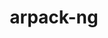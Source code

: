 ---
title: "arpack-ng"
layout: cache
categories: [package, develop]
meta: {"compilers": ["cce@18.0.0", "gcc@11.4.0", "gcc@12.3.0", "intel-oneapi-compilers@2025.1.0"], "num_specs": 59, "num_specs_by_stack": {"e4s": 24, "e4s-cray-rhel": 4, "e4s-neoverse-v2": 9, "e4s-oneapi": 6, "e4s-rocm-external": 9, "root": 59, "tutorial": 7}, "oss": ["rhel8", "ubuntu22.04"], "platforms": ["linux"], "stacks": ["e4s", "e4s-cray-rhel", "e4s-neoverse-v2", "e4s-oneapi", "e4s-rocm-external", "root", "tutorial"], "targets": ["neoverse_v2", "x86_64_v3"], "versions": ["3.9.1"]}
spec_details: [{"compiler": "cce@18.0.0", "hash": "337z5ybedw3dt3rnawsge6ztczdbvbsc", "os": "rhel8", "platform": "linux", "size": "-", "stacks": ["e4s-cray-rhel", "root"], "target": "x86_64_v3", "variants": ["build_system=cmake", "build_type=Release", "generator=make", "~icb", "~ipo", "+mpi", "+shared"], "versions": ["3.9.1"]}, {"compiler": "gcc@11.4.0", "hash": "3acdacacooinjhrp5qhg46vtsq3oo6l2", "os": "ubuntu22.04", "platform": "linux", "size": "-", "stacks": ["e4s", "root"], "target": "x86_64_v3", "variants": ["build_system=cmake", "build_type=Release", "generator=make", "~icb", "~ipo", "+mpi", "+shared"], "versions": ["3.9.1"]}, {"compiler": "gcc@11.4.0", "hash": "3jurrpohqtpbwnuqoyfbuavoadsgymzw", "os": "ubuntu22.04", "platform": "linux", "size": "-", "stacks": ["e4s-neoverse-v2", "root"], "target": "neoverse_v2", "variants": ["build_system=cmake", "build_type=Release", "generator=make", "~icb", "~ipo", "+mpi", "+shared"], "versions": ["3.9.1"]}, {"compiler": "gcc@12.3.0", "hash": "3pzbju2svpktozpg3cz63gvp7xy5iucz", "os": "ubuntu22.04", "platform": "linux", "size": "-", "stacks": ["root", "tutorial"], "target": "x86_64_v3", "variants": ["build_system=cmake", "build_type=Release", "generator=make", "~icb", "~ipo", "+mpi", "+shared"], "versions": ["3.9.1"]}, {"compiler": "gcc@11.4.0", "hash": "4kui4phv6jqtwswcs5fkb6aiicvnrv6p", "os": "ubuntu22.04", "platform": "linux", "size": "-", "stacks": ["e4s-neoverse-v2", "root"], "target": "neoverse_v2", "variants": ["build_system=cmake", "build_type=Release", "generator=make", "~icb", "~ipo", "+mpi", "+shared"], "versions": ["3.9.1"]}, {"compiler": "gcc@11.4.0", "hash": "4sqamo643govbathcoynseavqjx3zne2", "os": "ubuntu22.04", "platform": "linux", "size": "-", "stacks": ["e4s-rocm-external", "root"], "target": "x86_64_v3", "variants": ["build_system=cmake", "build_type=Release", "generator=make", "~icb", "~ipo", "+mpi", "+shared"], "versions": ["3.9.1"]}, {"compiler": "gcc@11.4.0", "hash": "535ocqpvkssini2dqtijmcano6tgjxh7", "os": "ubuntu22.04", "platform": "linux", "size": "-", "stacks": ["e4s-rocm-external", "root"], "target": "x86_64_v3", "variants": ["build_system=cmake", "build_type=Release", "generator=make", "~icb", "~ipo", "+mpi", "+shared"], "versions": ["3.9.1"]}, {"compiler": "cce@18.0.0", "hash": "66dzxkcicvujycsddcgrfrlnnffqes6o", "os": "rhel8", "platform": "linux", "size": "-", "stacks": ["e4s-cray-rhel", "root"], "target": "x86_64_v3", "variants": ["build_system=cmake", "build_type=Release", "generator=make", "~icb", "~ipo", "+mpi", "+shared"], "versions": ["3.9.1"]}, {"compiler": "gcc@11.4.0", "hash": "6lzn4e2g7g53l5g4eq6k6pvksdga2qse", "os": "ubuntu22.04", "platform": "linux", "size": "-", "stacks": ["e4s", "root"], "target": "x86_64_v3", "variants": ["build_system=cmake", "build_type=Release", "generator=make", "~icb", "~ipo", "+mpi", "+shared"], "versions": ["3.9.1"]}, {"compiler": "gcc@11.4.0", "hash": "6neo6fd5nelj7yomg2izn2ielthx2hbn", "os": "ubuntu22.04", "platform": "linux", "size": "-", "stacks": ["e4s", "root"], "target": "x86_64_v3", "variants": ["build_system=cmake", "build_type=Release", "generator=make", "~icb", "~ipo", "+mpi", "+shared"], "versions": ["3.9.1"]}, {"compiler": "gcc@11.4.0", "hash": "agzzk4htdmho5h76vkwjy5ryfcpgvx4s", "os": "ubuntu22.04", "platform": "linux", "size": "-", "stacks": ["e4s-neoverse-v2", "root"], "target": "neoverse_v2", "variants": ["build_system=cmake", "build_type=Release", "generator=make", "~icb", "~ipo", "+mpi", "+shared"], "versions": ["3.9.1"]}, {"compiler": "gcc@11.4.0", "hash": "ajytjztpju34d2hzday2jk3amjcvjhwu", "os": "ubuntu22.04", "platform": "linux", "size": "-", "stacks": ["e4s-rocm-external", "root"], "target": "x86_64_v3", "variants": ["build_system=cmake", "build_type=Release", "generator=make", "~icb", "~ipo", "+mpi", "+shared"], "versions": ["3.9.1"]}, {"compiler": "gcc@11.4.0", "hash": "avkbiuwssj7aijohy3yswwre6pyung37", "os": "ubuntu22.04", "platform": "linux", "size": "-", "stacks": ["e4s", "root"], "target": "x86_64_v3", "variants": ["build_system=cmake", "build_type=Release", "generator=make", "~icb", "~ipo", "+mpi", "+shared"], "versions": ["3.9.1"]}, {"compiler": "gcc@11.4.0", "hash": "bt4ivrrdr6ob6lyet57bogu3um7rmn3r", "os": "ubuntu22.04", "platform": "linux", "size": "-", "stacks": ["e4s", "root"], "target": "x86_64_v3", "variants": ["build_system=cmake", "build_type=Release", "generator=make", "~icb", "~ipo", "+mpi", "+shared"], "versions": ["3.9.1"]}, {"compiler": "intel-oneapi-compilers@2025.1.0", "hash": "btzk5l2chuarossbuzqfseppul2mxw2w", "os": "ubuntu22.04", "platform": "linux", "size": "-", "stacks": ["e4s-oneapi", "root"], "target": "x86_64_v3", "variants": ["build_system=cmake", "build_type=Release", "generator=make", "~icb", "~ipo", "+mpi", "+shared"], "versions": ["3.9.1"]}, {"compiler": "gcc@11.4.0", "hash": "c3nlmr44zvs4f7dkttem55kqpi65xg7d", "os": "ubuntu22.04", "platform": "linux", "size": "-", "stacks": ["e4s", "root"], "target": "x86_64_v3", "variants": ["build_system=cmake", "build_type=Release", "generator=make", "~icb", "~ipo", "+mpi", "+shared"], "versions": ["3.9.1"]}, {"compiler": "gcc@11.4.0", "hash": "cot4pr3mnjdopm7dp75kzlljmvodo3k2", "os": "ubuntu22.04", "platform": "linux", "size": "-", "stacks": ["e4s", "root"], "target": "x86_64_v3", "variants": ["build_system=cmake", "build_type=Release", "generator=make", "~icb", "~ipo", "+mpi", "+shared"], "versions": ["3.9.1"]}, {"compiler": "gcc@11.4.0", "hash": "drhipb63a5dufvslzs7dik2agxvmhi35", "os": "ubuntu22.04", "platform": "linux", "size": "-", "stacks": ["e4s", "root"], "target": "x86_64_v3", "variants": ["build_system=cmake", "build_type=Release", "generator=make", "~icb", "~ipo", "+mpi", "+shared"], "versions": ["3.9.1"]}, {"compiler": "gcc@11.4.0", "hash": "fmbmgrzheu4gwi6vahdkom23xeihi4sc", "os": "ubuntu22.04", "platform": "linux", "size": "-", "stacks": ["e4s", "root"], "target": "x86_64_v3", "variants": ["build_system=cmake", "build_type=Release", "generator=make", "~icb", "~ipo", "+mpi", "+shared"], "versions": ["3.9.1"]}, {"compiler": "gcc@11.4.0", "hash": "gy6upjmfactrloxtga5mfit52wkqmanw", "os": "ubuntu22.04", "platform": "linux", "size": "-", "stacks": ["e4s", "root"], "target": "x86_64_v3", "variants": ["build_system=cmake", "build_type=Release", "generator=make", "~icb", "~ipo", "+mpi", "+shared"], "versions": ["3.9.1"]}, {"compiler": "gcc@12.3.0", "hash": "ivwfxcfw2htrl3aczppkyezcb2veo6o7", "os": "ubuntu22.04", "platform": "linux", "size": "-", "stacks": ["root", "tutorial"], "target": "x86_64_v3", "variants": ["build_system=cmake", "build_type=Release", "generator=make", "~icb", "~ipo", "+mpi", "+shared"], "versions": ["3.9.1"]}, {"compiler": "gcc@11.4.0", "hash": "j4iuycviwjzbx57xd7cuezr7tluucstm", "os": "ubuntu22.04", "platform": "linux", "size": "-", "stacks": ["e4s", "root"], "target": "x86_64_v3", "variants": ["build_system=cmake", "build_type=Release", "generator=make", "~icb", "~ipo", "+mpi", "+shared"], "versions": ["3.9.1"]}, {"compiler": "intel-oneapi-compilers@2025.1.0", "hash": "j6qg3le4xiyedhq2doi6vextneo2tcnk", "os": "ubuntu22.04", "platform": "linux", "size": "-", "stacks": ["e4s-oneapi", "root"], "target": "x86_64_v3", "variants": ["build_system=cmake", "build_type=Release", "generator=make", "~icb", "~ipo", "+mpi", "+shared"], "versions": ["3.9.1"]}, {"compiler": "gcc@11.4.0", "hash": "jbo5wei6v4zztcbwqdvs4w57n2jkjv5c", "os": "ubuntu22.04", "platform": "linux", "size": "-", "stacks": ["e4s-rocm-external", "root"], "target": "x86_64_v3", "variants": ["build_system=cmake", "build_type=Release", "generator=make", "~icb", "~ipo", "+mpi", "+shared"], "versions": ["3.9.1"]}, {"compiler": "gcc@11.4.0", "hash": "k6l24np56k2tsxen6qoqzyh53kszk2yz", "os": "ubuntu22.04", "platform": "linux", "size": "-", "stacks": ["e4s", "root"], "target": "x86_64_v3", "variants": ["build_system=cmake", "build_type=Release", "generator=make", "~icb", "~ipo", "+mpi", "+shared"], "versions": ["3.9.1"]}, {"compiler": "cce@18.0.0", "hash": "kg2b4xbj76ioojcrqdjlfu5rq2zo5hoa", "os": "rhel8", "platform": "linux", "size": "-", "stacks": ["e4s-cray-rhel", "root"], "target": "x86_64_v3", "variants": ["build_system=cmake", "build_type=Release", "generator=make", "~icb", "~ipo", "+mpi", "+shared"], "versions": ["3.9.1"]}, {"compiler": "gcc@11.4.0", "hash": "kjs4vfdgtunsn425hto46puapaifojfv", "os": "ubuntu22.04", "platform": "linux", "size": "-", "stacks": ["e4s", "root"], "target": "x86_64_v3", "variants": ["build_system=cmake", "build_type=Release", "generator=make", "~icb", "~ipo", "+mpi", "+shared"], "versions": ["3.9.1"]}, {"compiler": "gcc@12.3.0", "hash": "m6lmutt746ojcqiizupc44yujfaw5ymx", "os": "ubuntu22.04", "platform": "linux", "size": "-", "stacks": ["root", "tutorial"], "target": "x86_64_v3", "variants": ["build_system=cmake", "build_type=Release", "generator=make", "~icb", "~ipo", "+mpi", "+shared"], "versions": ["3.9.1"]}, {"compiler": "gcc@11.4.0", "hash": "mz37gpare6vdsulzwmamphys33upni62", "os": "ubuntu22.04", "platform": "linux", "size": "-", "stacks": ["e4s-rocm-external", "root"], "target": "x86_64_v3", "variants": ["build_system=cmake", "build_type=Release", "generator=make", "~icb", "~ipo", "+mpi", "+shared"], "versions": ["3.9.1"]}, {"compiler": "gcc@11.4.0", "hash": "ntd42azonwpdloqt4lijnla7lc5yh3yv", "os": "ubuntu22.04", "platform": "linux", "size": "-", "stacks": ["e4s-neoverse-v2", "root"], "target": "neoverse_v2", "variants": ["build_system=cmake", "build_type=Release", "generator=make", "~icb", "~ipo", "+mpi", "+shared"], "versions": ["3.9.1"]}, {"compiler": "intel-oneapi-compilers@2025.1.0", "hash": "o2apjxydrhjl4wvn53u4rzot7mvcen6l", "os": "ubuntu22.04", "platform": "linux", "size": "-", "stacks": ["e4s-oneapi", "root"], "target": "x86_64_v3", "variants": ["build_system=cmake", "build_type=Release", "generator=make", "~icb", "~ipo", "+mpi", "+shared"], "versions": ["3.9.1"]}, {"compiler": "gcc@11.4.0", "hash": "ooxjq2lg2j2qe44gtxkb2jfcsqoa4xsh", "os": "ubuntu22.04", "platform": "linux", "size": "-", "stacks": ["e4s-rocm-external", "root"], "target": "x86_64_v3", "variants": ["build_system=cmake", "build_type=Release", "generator=make", "~icb", "~ipo", "+mpi", "+shared"], "versions": ["3.9.1"]}, {"compiler": "gcc@11.4.0", "hash": "ow6xbvryn4u3dtyjgpes3e4a2z4dpm66", "os": "ubuntu22.04", "platform": "linux", "size": "-", "stacks": ["e4s", "root"], "target": "x86_64_v3", "variants": ["build_system=cmake", "build_type=Release", "generator=make", "~icb", "~ipo", "+mpi", "+shared"], "versions": ["3.9.1"]}, {"compiler": "intel-oneapi-compilers@2025.1.0", "hash": "p7tljtrgxesstwyu6e32arcqzuykoafo", "os": "ubuntu22.04", "platform": "linux", "size": "-", "stacks": ["e4s-oneapi", "root"], "target": "x86_64_v3", "variants": ["build_system=cmake", "build_type=Release", "generator=make", "~icb", "~ipo", "+mpi", "+shared"], "versions": ["3.9.1"]}, {"compiler": "gcc@11.4.0", "hash": "pacooarumkylspgvomy7apzxkaeswvuv", "os": "ubuntu22.04", "platform": "linux", "size": "-", "stacks": ["e4s", "root"], "target": "x86_64_v3", "variants": ["build_system=cmake", "build_type=Release", "generator=make", "~icb", "~ipo", "+mpi", "+shared"], "versions": ["3.9.1"]}, {"compiler": "cce@18.0.0", "hash": "pehgq5zdqtwx7ignr2gopogtdnwbzcga", "os": "rhel8", "platform": "linux", "size": "-", "stacks": ["e4s-cray-rhel", "root"], "target": "x86_64_v3", "variants": ["build_system=cmake", "build_type=Release", "generator=make", "~icb", "~ipo", "+mpi", "+shared"], "versions": ["3.9.1"]}, {"compiler": "intel-oneapi-compilers@2025.1.0", "hash": "qvby3eynjwig5xpeplhv5q4ztj5i7juq", "os": "ubuntu22.04", "platform": "linux", "size": "-", "stacks": ["e4s-oneapi", "root"], "target": "x86_64_v3", "variants": ["build_system=cmake", "build_type=Release", "generator=make", "~icb", "~ipo", "+mpi", "+shared"], "versions": ["3.9.1"]}, {"compiler": "gcc@12.3.0", "hash": "qzrplcwwgehdsq5toy5t57oxd6vx6ovk", "os": "ubuntu22.04", "platform": "linux", "size": "-", "stacks": ["root", "tutorial"], "target": "x86_64_v3", "variants": ["build_system=cmake", "build_type=Release", "generator=make", "~icb", "~ipo", "+mpi", "+shared"], "versions": ["3.9.1"]}, {"compiler": "gcc@11.4.0", "hash": "ryqj7zpydvpyuzya6xktb6wzk3vdd2ue", "os": "ubuntu22.04", "platform": "linux", "size": "-", "stacks": ["e4s-neoverse-v2", "root"], "target": "neoverse_v2", "variants": ["build_system=cmake", "build_type=Release", "generator=make", "~icb", "~ipo", "+mpi", "+shared"], "versions": ["3.9.1"]}, {"compiler": "gcc@11.4.0", "hash": "sjl6jzzgib3pspwuj2dyxk6e6udrpeuz", "os": "ubuntu22.04", "platform": "linux", "size": "-", "stacks": ["e4s-neoverse-v2", "root"], "target": "neoverse_v2", "variants": ["build_system=cmake", "build_type=Release", "generator=make", "~icb", "~ipo", "+mpi", "+shared"], "versions": ["3.9.1"]}, {"compiler": "gcc@12.3.0", "hash": "trtvs4mdgftzbxrkcxgc3duffbo2k66o", "os": "ubuntu22.04", "platform": "linux", "size": "-", "stacks": ["root", "tutorial"], "target": "x86_64_v3", "variants": ["build_system=cmake", "build_type=Release", "generator=make", "~icb", "~ipo", "+mpi", "+shared"], "versions": ["3.9.1"]}, {"compiler": "gcc@11.4.0", "hash": "tugtzli3lrxmhy5zyz456k7ms2os6z5s", "os": "ubuntu22.04", "platform": "linux", "size": "-", "stacks": ["e4s", "root"], "target": "x86_64_v3", "variants": ["build_system=cmake", "build_type=Release", "generator=make", "~icb", "~ipo", "+mpi", "+shared"], "versions": ["3.9.1"]}, {"compiler": "gcc@11.4.0", "hash": "tzgmvv7scoch6scnwq5mxmiwovdbfmvo", "os": "ubuntu22.04", "platform": "linux", "size": "-", "stacks": ["e4s", "root"], "target": "x86_64_v3", "variants": ["build_system=cmake", "build_type=Release", "generator=make", "~icb", "~ipo", "+mpi", "+shared"], "versions": ["3.9.1"]}, {"compiler": "gcc@11.4.0", "hash": "ueg6i5gzt6gvk2c5nsko7onfhgxewbqu", "os": "ubuntu22.04", "platform": "linux", "size": "-", "stacks": ["e4s", "root"], "target": "x86_64_v3", "variants": ["build_system=cmake", "build_type=Release", "generator=make", "~icb", "~ipo", "+mpi", "+shared"], "versions": ["3.9.1"]}, {"compiler": "gcc@11.4.0", "hash": "vqcvkkmndlyobm5qwrdlnulafepg2inl", "os": "ubuntu22.04", "platform": "linux", "size": "-", "stacks": ["e4s-rocm-external", "root"], "target": "x86_64_v3", "variants": ["build_system=cmake", "build_type=Release", "generator=make", "~icb", "~ipo", "+mpi", "+shared"], "versions": ["3.9.1"]}, {"compiler": "intel-oneapi-compilers@2025.1.0", "hash": "w2jamvff2nq4daj7tp7h7hzyncdjkhw4", "os": "ubuntu22.04", "platform": "linux", "size": "-", "stacks": ["e4s-oneapi", "root"], "target": "x86_64_v3", "variants": ["build_system=cmake", "build_type=Release", "generator=make", "~icb", "~ipo", "+mpi", "+shared"], "versions": ["3.9.1"]}, {"compiler": "gcc@12.3.0", "hash": "w3qmidaa7cpgersls5wbwqy2yak26r44", "os": "ubuntu22.04", "platform": "linux", "size": "-", "stacks": ["root", "tutorial"], "target": "x86_64_v3", "variants": ["build_system=cmake", "build_type=Release", "generator=make", "~icb", "~ipo", "+mpi", "+shared"], "versions": ["3.9.1"]}, {"compiler": "gcc@11.4.0", "hash": "w5gmewfluzxw6edludurxctujd5rfxsw", "os": "ubuntu22.04", "platform": "linux", "size": "-", "stacks": ["e4s", "root"], "target": "x86_64_v3", "variants": ["build_system=cmake", "build_type=Release", "generator=make", "~icb", "~ipo", "+mpi", "+shared"], "versions": ["3.9.1"]}, {"compiler": "gcc@11.4.0", "hash": "wbplsfnpt5xepueykjbyipibkjs576ez", "os": "ubuntu22.04", "platform": "linux", "size": "-", "stacks": ["e4s", "root"], "target": "x86_64_v3", "variants": ["build_system=cmake", "build_type=Release", "generator=make", "~icb", "~ipo", "+mpi", "+shared"], "versions": ["3.9.1"]}, {"compiler": "gcc@11.4.0", "hash": "wewdeulnuzbtiu2kmw5v7557akyqaane", "os": "ubuntu22.04", "platform": "linux", "size": "-", "stacks": ["e4s-rocm-external", "root"], "target": "x86_64_v3", "variants": ["build_system=cmake", "build_type=Release", "generator=make", "~icb", "~ipo", "+mpi", "+shared"], "versions": ["3.9.1"]}, {"compiler": "gcc@11.4.0", "hash": "whn2gilylptftfi3gbfztjhwmpjlifv4", "os": "ubuntu22.04", "platform": "linux", "size": "-", "stacks": ["e4s", "root"], "target": "x86_64_v3", "variants": ["build_system=cmake", "build_type=Release", "generator=make", "~icb", "~ipo", "+mpi", "+shared"], "versions": ["3.9.1"]}, {"compiler": "gcc@12.3.0", "hash": "wmod2ftwli2qsod7pidzzibcm3b2zgbh", "os": "ubuntu22.04", "platform": "linux", "size": "-", "stacks": ["root", "tutorial"], "target": "x86_64_v3", "variants": ["build_system=cmake", "build_type=Release", "generator=make", "~icb", "~ipo", "+mpi", "+shared"], "versions": ["3.9.1"]}, {"compiler": "gcc@11.4.0", "hash": "wzwthmkdi2fcbohhggchokyvpgeqtfen", "os": "ubuntu22.04", "platform": "linux", "size": "-", "stacks": ["e4s-rocm-external", "root"], "target": "x86_64_v3", "variants": ["build_system=cmake", "build_type=Release", "generator=make", "~icb", "~ipo", "+mpi", "+shared"], "versions": ["3.9.1"]}, {"compiler": "gcc@11.4.0", "hash": "xax6suh2oq6uzi55cjkemisq555ro57x", "os": "ubuntu22.04", "platform": "linux", "size": "-", "stacks": ["e4s", "root"], "target": "x86_64_v3", "variants": ["build_system=cmake", "build_type=Release", "generator=make", "~icb", "~ipo", "+mpi", "+shared"], "versions": ["3.9.1"]}, {"compiler": "gcc@11.4.0", "hash": "xocyhfdeqj4wpneqmfhrcl574yr7zuvn", "os": "ubuntu22.04", "platform": "linux", "size": "-", "stacks": ["e4s-neoverse-v2", "root"], "target": "neoverse_v2", "variants": ["build_system=cmake", "build_type=Release", "generator=make", "~icb", "~ipo", "+mpi", "+shared"], "versions": ["3.9.1"]}, {"compiler": "gcc@11.4.0", "hash": "xp7gr63mu6bdirexanvuretuvj6vjiqb", "os": "ubuntu22.04", "platform": "linux", "size": "-", "stacks": ["e4s-neoverse-v2", "root"], "target": "neoverse_v2", "variants": ["build_system=cmake", "build_type=Release", "generator=make", "~icb", "~ipo", "+mpi", "+shared"], "versions": ["3.9.1"]}, {"compiler": "gcc@11.4.0", "hash": "xrq57ujcpaj23wkkiaqlwfy2ff7or327", "os": "ubuntu22.04", "platform": "linux", "size": "-", "stacks": ["e4s-neoverse-v2", "root"], "target": "neoverse_v2", "variants": ["build_system=cmake", "build_type=Release", "generator=make", "~icb", "~ipo", "+mpi", "+shared"], "versions": ["3.9.1"]}, {"compiler": "gcc@11.4.0", "hash": "yntdxsectgihtjeidbzzxcu4mfmy4s53", "os": "ubuntu22.04", "platform": "linux", "size": "-", "stacks": ["e4s", "root"], "target": "x86_64_v3", "variants": ["build_system=cmake", "build_type=Release", "generator=make", "~icb", "~ipo", "+mpi", "+shared"], "versions": ["3.9.1"]}, {"compiler": "gcc@11.4.0", "hash": "z4tp46ajqch4usppesrepsh7s7o4j3zm", "os": "ubuntu22.04", "platform": "linux", "size": "-", "stacks": ["e4s", "root"], "target": "x86_64_v3", "variants": ["build_system=cmake", "build_type=Release", "generator=make", "~icb", "~ipo", "+mpi", "+shared"], "versions": ["3.9.1"]}]
---